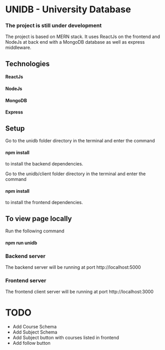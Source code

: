 # UNIDB - University Database

### The project is still under development
The project is based on MERN stack. It uses ReactJs on the frontend and NodeJs at back end with a MongoDB database as well as express middleware.

## Technologies
#### ReactJs
#### NodeJs
#### MongoDB
#### Express

## Setup
Go to the unidb folder directory in the terminal and enter the command
#### npm install
to install the backend dependencies.

Go to the unidb/client folder directory in the terminal and enter the command
#### npm install
to install the frontend dependencies.

## To view page locally
Run the following command
#### npm run unidb

### Backend server
The backend server will be running at port http://localhost:5000

### Frontend server
The frontend client server will be running at port http://localhost:3000

# TODO
* Add Course Schema
* Add Subject Schema
* Add Subject button with courses listed in frontend
* Add follow button